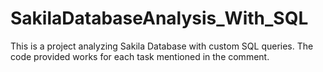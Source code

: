 # SakilaDatabaseAnalysis_With_SQL
This is a project analyzing Sakila Database with custom SQL queries. The code provided works for each task mentioned in the comment.
